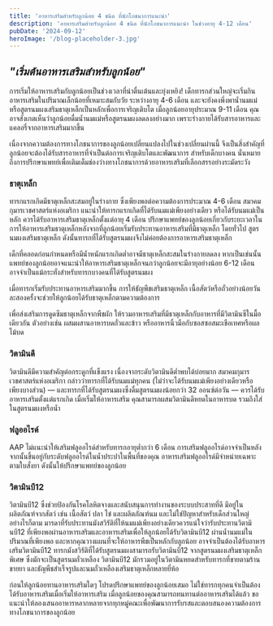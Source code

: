 ```yaml
---
title: 'อาหารเสริมสำหรับลูกน้อย 4 ชนิด ที่นักโภชนาการแนะนำ'
description: 'อาหารเสริมสำหรับลูกน้อย 4 ชนิด ที่นักโภขนาการแนะนำ ในช่วงอายุ 4-12 เดือน'
pubDate: '2024-09-12'
heroImage: '/blog-placeholder-3.jpg'
---
```


## *"เริ่มต้นอาหารเสริมสำหรับลูกน้อย"*

การเริ่มให้อาหารเสริมกับลูกน้อยเป็นช่วงเวลาที่น่าตื่นเต้นและยุ่งเหยิง! เด็กทารกส่วนใหญ่จะเริ่มกินอาหารเสริมในปริมาณเล็กน้อยที่เหมาะสมกับวัย ระหว่างอายุ 4-6 เดือน และจะยังคงพึ่งพาน้ำนมแม่หรือสูตรนมผงเสริมธาตุเหล็กเป็นหลักเพื่อการเจริญเติบโต  เมื่อลูกน้อยอายุประมาณ 9-11 เดือน คุณอาจสังเกตเห็นว่าลูกน้อยดื่มน้ำนมแม่หรือสูตรนมผงลดลงอย่างมาก เพราะร่างกายได้รับสารอาหารและแคลอรี่จากอาหารเสริมมากขึ้น

เนื่องจากความต้องการทางโภชนาการของลูกน้อยเปลี่ยนแปลงไปในช่วงเปลี่ยนผ่านนี้ จึงเป็นสิ่งสำคัญที่ลูกน้อยจะต้องได้รับสารอาหารที่จำเป็นต่อการเจริญเติบโตและพัฒนาการ สำหรับเด็กบางคน นั่นหมายถึงการปรึกษาแพทย์เพื่อเติมเต็มช่องว่างทางโภชนาการด้วยอาหารเสริมที่เลือกสรรอย่างระมัดระวัง

### ธาตุเหล็ก

ทารกแรกเกิดมีธาตุเหล็กสะสมอยู่ในร่างกาย ซึ่งเพียงพอต่อความต้องการประมาณ 4-6 เดือน สมาคมกุมารเวชศาสตร์แห่งอเมริกา แนะนำให้ทารกแรกเกิดที่ได้รับนมแม่เพียงอย่างเดียว หรือได้รับนมแม่เป็นหลัก ควรได้รับอาหารเสริมธาตุเหล็กตั้งแต่อายุ 4 เดือน ปรึกษาแพทย์ของลูกน้อยเกี่ยวกับระยะเวลาในการให้อาหารเสริมธาตุเหล็กหลังจากที่ลูกน้อยเริ่มรับประทานอาหารเสริมที่มีธาตุเหล็ก  โดยทั่วไป สูตรนมผงเสริมธาตุเหล็ก ดังนั้นทารกที่ได้รับสูตรนมผงจึงไม่ค่อยต้องการอาหารเสริมธาตุเหล็ก

เด็กที่คลอดก่อนกำหนดหรือมีน้ำหนักแรกเกิดต่ำอาจมีธาตุเหล็กสะสมในร่างกายลดลง หากเป็นเช่นนั้น แพทย์ของลูกน้อยอาจแนะนำให้อาหารเสริมธาตุเหล็กจนกว่าลูกน้อยจะมีอายุอย่างน้อย 6-12 เดือน อาจจำเป็นแม้กระทั่งสำหรับทารกบางคนที่ได้รับสูตรนมผง

เมื่อทารกเริ่มรับประทานอาหารเสริมมากขึ้น การให้ธัญพืชเสริมธาตุเหล็ก เนื้อสัตว์หรือถั่วอย่างน้อยวันละสองครั้งจะช่วยให้ลูกน้อยได้รับธาตุเหล็กตามความต้องการ

เพื่อส่งเสริมการดูดซึมธาตุเหล็กจากพืชผัก ให้รวมอาหารเสริมที่มีธาตุเหล็กกับอาหารที่มีวิตามินซีในมื้อเดียวกัน ตัวอย่างเช่น ผสมผสานอาหารบดถั่วและข้าว หรืออาหารนิ้วมือกับซอสซอสมะเขือเทศหรือผลไม้บด

### วิตามินดี

วิตามินดีมีความสำคัญต่อกระดูกที่แข็งแรง เนื่องจากระดับวิตามินดีต่ำพบได้บ่อยมาก สมาคมกุมารเวชศาสตร์แห่งอเมริกา กล่าวว่าทารกที่ได้รับนมแม่ทุกคน (ไม่ว่าจะได้รับนมแม่เพียงอย่างเดียวหรือเพียงบางส่วน) — และทารกที่ได้รับสูตรนมผงซึ่งดื่มสูตรนมผงน้อยกว่า 32 ออนซ์ต่อวัน — ควรได้รับอาหารเสริมตั้งแต่แรกเกิด เมื่อเริ่มให้อาหารเสริม คุณสามารถผสมวิตามินดีหยดในอาหารบด รวมถึงใส่ในสูตรนมผงหรือน้ำ

### ฟลูออไรด์

AAP ไม่แนะนำให้เสริมฟลูออไรด์สำหรับทารกอายุต่ำกว่า 6 เดือน การเสริมฟลูออไรด์อาจจำเป็นหลังจากนั้นขึ้นอยู่กับระดับฟลูออไรด์ในน้ำประปาในพื้นที่ของคุณ อาหารเสริมฟลูออไรด์มีจำหน่ายเฉพาะตามใบสั่งยา ดังนั้นให้ปรึกษาแพทย์ของลูกน้อย

### วิตามินบี12

วิตามินบี12 ซึ่งช่วยป้องกันโรคโลหิตจางและสนับสนุนการทำงานของระบบประสาทที่ดี มีอยู่ในผลิตภัณฑ์จากสัตว์ เช่น เนื้อสัตว์ ปลา ไข่ และผลิตภัณฑ์นม และไม่ใช่ปัญหาสำหรับเด็กส่วนใหญ่ อย่างไรก็ตาม มารดาที่รับประทานมังสวิรัติที่ให้นมแม่เพียงอย่างเดียวควรแน่ใจว่ารับประทานวิตามินบี12 ที่เพียงพอผ่านอาหารเสริมและอาหารเสริมเพื่อให้ลูกน้อยได้รับวิตามินบี12 ผ่านน้ำนมแม่ในปริมาณที่เพียงพอ และหากคุณวางแผนที่จะให้อาหารพืชเป็นหลักกับลูกน้อย อาจจำเป็นต้องได้รับอาหารเสริมวิตามินบี12 ทารกมังสวิรัติที่ได้รับสูตรนมผงสามารถรับวิตามินบี12 จากสูตรนมผงเสริมธาตุเหล็กพิเศษ ซึ่งมักจะเป็นสูตรนมถั่วเหลือง วิตามินบี12 มักรวมอยู่ในวิตามินหยดสำหรับทารกที่ขายตามร้านขายยา และธัญพืชสำเร็จรูปและนมถั่วเหลืองเสริมธาตุเหล็กหลายยี่ห้อ

ก่อนให้ลูกน้อยทานอาหารเสริมใดๆ โปรดปรึกษาแพทย์ของลูกน้อยเสมอ ไม่ใช่ทารกทุกคนจำเป็นต้องได้รับอาหารเสริมเมื่อเริ่มให้อาหารเสริม เมื่อลูกน้อยของคุณสามารถทนทานต่ออาหารเสริมได้แล้ว ขอแนะนำให้ลองเสนออาหารหลากหลายจากทุกหมู่คณะเพื่อพัฒนาการรับรสและตอบสนองความต้องการทางโภชนาการของลูกน้อย
